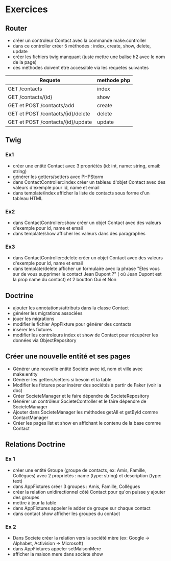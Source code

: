 # Exercices

## Router

* créer un controleur Contact avec la commande make:controller
* dans ce controller créer 5 méthodes : index, create, show, delete, update
* créer les fichiers twig manquant (juste mettre une balise h2 avec le nom de la page)
* ces méthodes doivent être accessible via les requetes suivantes

| Requete                           | methode php |
|-----------------------------------|-------------|
| GET /contacts                     | index       |
| GET /contacts/{id}                | show        |
| GET et POST /contacts/add         | create      |
| GET et POST /contacts/{id}/delete | delete      |
| GET et POST /contacts/{id}/update | update      |

## Twig

### Ex1 

* créer une entité Contact avec 3 propriétés (id: int, name: string, email: string)
* générer les getters/setters avec PHPStorm
* dans ContactController::index créer un tableau d'objet Contact avec des valeurs d'exemple
pour id, name et email
* dans template/index afficher la liste de contacts sous forme d'un tableau HTML

### Ex2

* dans ContactController::show créer un objet Contact avec des valeurs d'exemple
  pour id, name et email
* dans template/show afficher les valeurs dans des paragraphes

### Ex3

* dans ContactController::delete créer un objet Contact avec des valeurs d'exemple
  pour id, name et email
* dans template/delete afficher un formulaire avec la phrase "Etes vous sur de vous supprimer le contact Jean Dupont ?"
  ( où Jean Dupont est la prop name du contact) et 2 boutton Oui et Non

## Doctrine

* ajouter les annotations/attributs dans la classe Contact
* générer les migrations associées
* jouer les migrations
* modifier le fichier AppFixture pour générer des contacts
* insérer les fixtures
* modifier les controleurs index et show de Contact pour 
  récupérer les données via ObjectRepository

## Créer une nouvelle entité et ses pages

* Générer une nouvelle entité Societe avec id, nom et ville avec make:entity
* Générer les getters/setters si besoin et la table
* Modifier les fixtures pour insérer des sociétés à partir de Faker (voir la doc)
* Créer SocieteManager et le faire dépendre de SocieteRepository
* Générer un contrôleur SocieteController et le faire dépendre de SocieteManager
* Ajouter dans SocieteManager les méthodes getAll et getById comme ContactManager
* Créer les pages list et show en affichant le contenu de la base comme Contact

## Relations Doctrine

### Ex 1

* créer une entité Groupe (groupe de contacts, ex: Amis, Famille, Collègues) avec 2 propriétés : name (type: string) et description (type: text)
* dans AppFixtures créer 3 groupes : Amis, Famille, Collègues
* créer la relation unidirectionnel côté Contact pour qu'on puisse y ajouter des groupes
* mettre à jour la table
* dans AppFixtures appeler le adder de groupe sur chaque contact
* dans contact show afficher les groupes du contact

### Ex 2

* Dans Societe créer la relation vers la société mère (ex: Google -> Alphabet, Activision -> Microsoft)
* dans AppFixtures appeler setMaisonMere
* afficher la maison mere dans societe show
